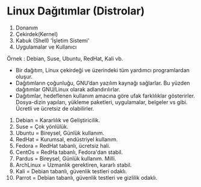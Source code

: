 # Linux Dağıtımlar (Distrolar)

1) Donanım
2) Çekirdek(Kernel) 
3) Kabuk (Shell) 'İşletim Sistemi'
4) Uygulamalar ve Kullanıcı

Örnek : Debian, Suse, Ubuntu, RedHat, Kali vb.

* Bir dağıtım, Linux çekirdeği ve üzerindeki tüm yardımcı
programlardan oluşur.
* Dağıtımların çoğunluğu, GNU’dan yazılım kaynağı sağlarlar. Bu
yüzden dağıtımlar GNU/Linux olarak adlandırılırlar.
* Dağıtımlar, hedeflenen kullanım amacına göre ufak farklılıklar
gösterirler. Dosya-dizin yapıları, yükleme paketleri,
uygulamalar, belgeler vs gibi. Ücretli ve ücretsiz de olabilirler.

1) Debian = Kararlılık ve Geliştiricilik.
2) Suse = Çok yönlülük.
3) Ubuntu = Bireysel, Günlük kullanım.
4) RedHat = Kurumsal, endüstriyel kullanım.
5) Fedora = RedHat tabanlı, ücretsiz hali.
6) CentOs = RedHa tabanlı, Fedora'dan stabil.
7) Pardus = Bireysel, Günlük kullanım. Milli.
8) ArchLinux = Uzmanlık gerektiren, kararlı stabil.
9) Kali = Debian tabanlı, güvenlik testleri odaklı.
10) Parrot = Debian tabanlı, güvenlik testleri ve gizlilik odaklı.
